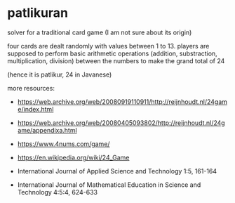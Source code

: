 # patlikuran

solver for a traditional card game (I am not sure about its origin)

four cards are dealt randomly with values between 1 to 13.
players are supposed to perform basic arithmetic operations 
(addition, substraction, multiplication, division) between
the numbers to make the grand total of 24

(hence it is patlikur, 24 in Javanese)

more resources:
- https://web.archive.org/web/20080919110911/http://reijnhoudt.nl/24game/index.html

- https://web.archive.org/web/20080405093802/http://reijnhoudt.nl/24game/appendixa.html

- https://www.4nums.com/game/

- https://en.wikipedia.org/wiki/24_Game

- International Journal of Applied Science and Technology 1:5, 161-164

- International Journal of Mathematical Education in Science and Technology 4:5:4, 624-633
